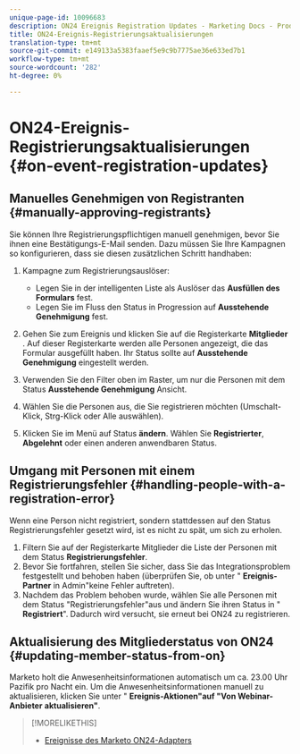 ```yaml
---
unique-page-id: 10096683
description: ON24 Ereignis Registration Updates - Marketing Docs - Produktdokumentation
title: ON24-Ereignis-Registrierungsaktualisierungen
translation-type: tm+mt
source-git-commit: e149133a5383faaef5e9c9b7775ae36e633ed7b1
workflow-type: tm+mt
source-wordcount: '282'
ht-degree: 0%

---
```



# ON24-Ereignis-Registrierungsaktualisierungen {#on-event-registration-updates}

## Manuelles Genehmigen von Registranten {#manually-approving-registrants}

Sie können Ihre Registrierungspflichtigen manuell genehmigen, bevor Sie ihnen eine Bestätigungs-E-Mail senden. Dazu müssen Sie Ihre Kampagnen so konfigurieren, dass sie diesen zusätzlichen Schritt handhaben:

1. Kampagne zum Registrierungsauslöser:

   * Legen Sie in der intelligenten Liste als Auslöser das **Ausfüllen des Formulars** fest.
   * Legen Sie im Fluss den Status in Progression auf **Ausstehende Genehmigung** fest.

1. Gehen Sie zum Ereignis und klicken Sie auf die Registerkarte **Mitglieder** . Auf dieser Registerkarte werden alle Personen angezeigt, die das Formular ausgefüllt haben. Ihr Status sollte auf **Ausstehende Genehmigung** eingestellt werden.
1. Verwenden Sie den Filter oben im Raster, um nur die Personen mit dem Status **Ausstehende Genehmigung** Ansicht.
1. Wählen Sie die Personen aus, die Sie registrieren möchten (Umschalt-Klick, Strg-Klick oder Alle auswählen).
1. Klicken Sie im Menü auf Status **ändern**. Wählen Sie **Registrierter**, **Abgelehnt** oder einen anderen anwendbaren Status.

## Umgang mit Personen mit einem Registrierungsfehler {#handling-people-with-a-registration-error}

Wenn eine Person nicht registriert, sondern stattdessen auf den Status Registrierungsfehler gesetzt wird, ist es nicht zu spät, um sich zu erholen.

1. Filtern Sie auf der Registerkarte Mitglieder die Liste der Personen mit dem Status **Registrierungsfehler**.
1. Bevor Sie fortfahren, stellen Sie sicher, dass Sie das Integrationsproblem festgestellt und behoben haben (überprüfen Sie, ob unter &quot; **Ereignis-Partner** in Admin&quot;keine Fehler auftreten).
1. Nachdem das Problem behoben wurde, wählen Sie alle Personen mit dem Status &quot;Registrierungsfehler&quot;aus und ändern Sie ihren Status in &quot; **Registriert**&quot;. Dadurch wird versucht, sie erneut bei ON24 zu registrieren.

## Aktualisierung des Mitgliederstatus von ON24 {#updating-member-status-from-on}

Marketo holt die Anwesenheitsinformationen automatisch um ca. 23.00 Uhr Pazifik pro Nacht ein. Um die Anwesenheitsinformationen manuell zu aktualisieren, klicken Sie unter &quot; **Ereignis-Aktionen&quot;auf &quot;Von Webinar-Anbieter** **aktualisieren&quot;**.

>[!MORELIKETHIS]
>
>* [Ereignisse des Marketo ON24-Adapters](understanding-marketo-on24-adapter-events.md)

>



